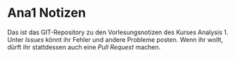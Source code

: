 # Ana1 Notizen
Das ist das GIT-Repository
zu den Vorlesungsnotizen
des Kurses Analysis 1.
Unter *Issues* könnt ihr Fehler 
und andere Probleme posten.
Wenn ihr wollt, dürft ihr stattdessen
auch eine *Pull Request* machen.
